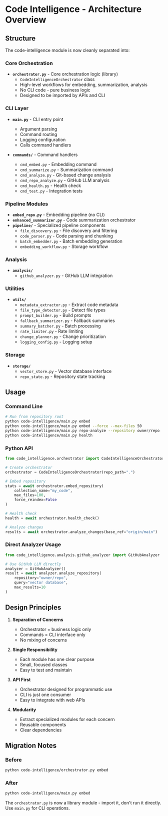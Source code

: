 # Code Intelligence - Architecture Overview

## Structure

The code-intelligence module is now cleanly separated into:

### Core Orchestration
- **`orchestrator.py`** - Core orchestration logic (library)
  - `CodeIntelligenceOrchestrator` class
  - High-level workflows for embedding, summarization, analysis
  - No CLI code - pure business logic
  - Designed to be imported by APIs and CLI

### CLI Layer
- **`main.py`** - CLI entry point
  - Argument parsing
  - Command routing
  - Logging configuration
  - Calls command handlers

- **`commands/`** - Command handlers
  - `cmd_embed.py` - Embedding command
  - `cmd_summarize.py` - Summarization command
  - `cmd_analyze.py` - Git-based change analysis
  - `cmd_repo_analyze.py` - GitHub LLM analysis
  - `cmd_health.py` - Health check
  - `cmd_test.py` - Integration tests

### Pipeline Modules
- **`embed_repo.py`** - Embedding pipeline (no CLI)
- **`enhanced_summarizer.py`** - Code summarization orchestrator
- **`pipeline/`** - Specialized pipeline components
  - `file_discovery.py` - File discovery and filtering
  - `code_parser.py` - Code parsing and chunking
  - `batch_embedder.py` - Batch embedding generation
  - `embedding_workflow.py` - Storage workflow

### Analysis
- **`analysis/`**
  - `github_analyzer.py` - GitHub LLM integration

### Utilities
- **`utils/`**
  - `metadata_extractor.py` - Extract code metadata
  - `file_type_detector.py` - Detect file types
  - `prompt_builder.py` - Build prompts
  - `fallback_summarizer.py` - Fallback summaries
  - `summary_batcher.py` - Batch processing
  - `rate_limiter.py` - Rate limiting
  - `change_planner.py` - Change prioritization
  - `logging_config.py` - Logging setup

### Storage
- **`storage/`**
  - `vector_store.py` - Vector database interface
  - `repo_state.py` - Repository state tracking

## Usage

### Command Line
```bash
# Run from repository root
python code-intelligence/main.py embed
python code-intelligence/main.py embed --force --max-files 50
python code-intelligence/main.py repo-analyze --repository owner/repo
python code-intelligence/main.py health
```

### Python API
```python
from code_intelligence.orchestrator import CodeIntelligenceOrchestrator

# Create orchestrator
orchestrator = CodeIntelligenceOrchestrator(repo_path=".")

# Embed repository
stats = await orchestrator.embed_repository(
    collection_name="my_code",
    max_files=100,
    force_reindex=False
)

# Health check
health = await orchestrator.health_check()

# Analyze changes
results = await orchestrator.analyze_changes(base_ref="origin/main")
```

### Direct Analyzer Usage
```python
from code_intelligence.analysis.github_analyzer import GitHubAnalyzer

# Use GitHub LLM directly
analyzer = GitHubAnalyzer()
result = await analyzer.analyze_repository(
    repository="owner/repo",
    query="vector database",
    max_results=10
)
```

## Design Principles

1. **Separation of Concerns**
   - Orchestrator = business logic only
   - Commands = CLI interface only
   - No mixing of concerns

2. **Single Responsibility**
   - Each module has one clear purpose
   - Small, focused classes
   - Easy to test and maintain

3. **API First**
   - Orchestrator designed for programmatic use
   - CLI is just one consumer
   - Easy to integrate with web APIs

4. **Modularity**
   - Extract specialized modules for each concern
   - Reusable components
   - Clear dependencies

## Migration Notes

### Before
```bash
python code-intelligence/orchestrator.py embed
```

### After
```bash
python code-intelligence/main.py embed
```

The `orchestrator.py` is now a library module - import it, don't run it directly.
Use `main.py` for CLI operations.
